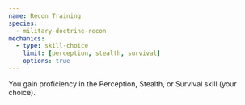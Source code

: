 ```yaml
---
name: Recon Training
species:
  - military-doctrine-recon
mechanics:
  - type: skill-choice
    limit: [perception, stealth, survival]
    options: true
---
```

You gain proficiency in the Perception, Stealth, or Survival skill (your choice).
